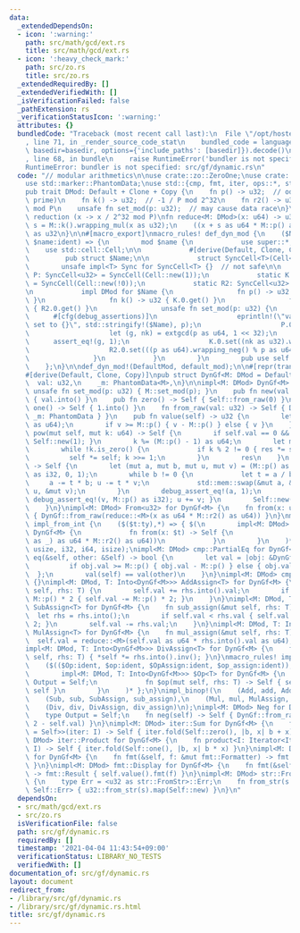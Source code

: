 ```yaml
---
data:
  _extendedDependsOn:
  - icon: ':warning:'
    path: src/math/gcd/ext.rs
    title: src/math/gcd/ext.rs
  - icon: ':heavy_check_mark:'
    path: src/zo.rs
    title: src/zo.rs
  _extendedRequiredBy: []
  _extendedVerifiedWith: []
  _isVerificationFailed: false
  _pathExtension: rs
  _verificationStatusIcon: ':warning:'
  attributes: {}
  bundledCode: "Traceback (most recent call last):\n  File \"/opt/hostedtoolcache/Python/3.9.2/x64/lib/python3.9/site-packages/onlinejudge_verify/documentation/build.py\"\
    , line 71, in _render_source_code_stat\n    bundled_code = language.bundle(stat.path,\
    \ basedir=basedir, options={'include_paths': [basedir]}).decode()\n  File \"/opt/hostedtoolcache/Python/3.9.2/x64/lib/python3.9/site-packages/onlinejudge_verify/languages/user_defined.py\"\
    , line 68, in bundle\n    raise RuntimeError('bundler is not specified: {}'.format(path.as_posix()))\n\
    RuntimeError: bundler is not specified: src/gf/dynamic.rs\n"
  code: "// modular arithmetics\n\nuse crate::zo::ZeroOne;\nuse crate::math::gcd::ext::extgcd;\n\
    use std::marker::PhantomData;\nuse std::{cmp, fmt, iter, ops::*, str, u32};\n\n\
    pub trait DMod: Default + Clone + Copy {\n    fn p() -> u32;  // odd (not necessarily\
    \ prime)\n    fn k() -> u32;  // -1 / P mod 2^32\n    fn r2() -> u32; // 2^64\
    \ mod P\n    unsafe fn set_mod(p: u32);  // may cause data race\n}\n\n// montgomery\
    \ reduction (x -> x / 2^32 mod P)\nfn reduce<M: DMod>(x: u64) -> u32 {\n    let\
    \ s = M::k().wrapping_mul(x as u32);\n    ((x + s as u64 * M::p() as u64) >> 32)\
    \ as u32\n}\n\n#[macro_export]\nmacro_rules! def_dyn_mod {\n    ($Name:ident,\
    \ $name:ident) => {\n        mod $name {\n            use super::*;\n        \
    \    use std::cell::Cell;\n\n            #[derive(Default, Clone, Copy)]\n   \
    \         pub struct $Name;\n\n            struct SyncCell<T>(Cell<T>);\n    \
    \        unsafe impl<T> Sync for SyncCell<T> {}  // not safe\n\n            static\
    \ P: SyncCell<u32> = SyncCell(Cell::new(1));\n            static K: SyncCell<u32>\
    \ = SyncCell(Cell::new(!0));\n            static R2: SyncCell<u32> = SyncCell(Cell::new(0));\n\
    \n            impl DMod for $Name {\n                fn p() -> u32 { P.0.get()\
    \ }\n                fn k() -> u32 { K.0.get() }\n                fn r2() -> u32\
    \ { R2.0.get() }\n                unsafe fn set_mod(p: u32) {\n              \
    \      #[cfg(debug_assertions)]\n                    eprintln!(\"value of {} is\
    \ set to {}\", std::stringify!($Name), p);\n                    P.0.set(p);\n\
    \                    let (g, nk) = extgcd(p as u64, 1 << 32);\n              \
    \      assert_eq!(g, 1);\n                    K.0.set((nk as u32).wrapping_neg());\n\
    \                    R2.0.set(((p as u64).wrapping_neg() % p as u64) as u32);\n\
    \                }\n            }\n        }\n        pub use self::$name::$Name;\n\
    \    };\n}\n\ndef_dyn_mod!(DefaultMod, default_mod);\n\n#[repr(transparent)]\n\
    #[derive(Default, Clone, Copy)]\npub struct DynGf<M: DMod = DefaultMod> {\n  \
    \  val: u32,\n    _m: PhantomData<M>,\n}\n\nimpl<M: DMod> DynGf<M> {\n    pub\
    \ unsafe fn set_mod(p: u32) { M::set_mod(p); }\n    pub fn new(val: u32) -> Self\
    \ { val.into() }\n    pub fn zero() -> Self { Self::from_raw(0) }\n    pub fn\
    \ one() -> Self { 1.into() }\n    fn from_raw(val: u32) -> Self { DynGf { val,\
    \ _m: PhantomData } }\n    pub fn value(self) -> u32 {\n        let v = reduce::<M>(self.val\
    \ as u64);\n        if v >= M::p() { v - M::p() } else { v }\n    }\n    pub fn\
    \ pow(mut self, mut k: u64) -> Self {\n        if self.val == 0 && k == 0 { return\
    \ Self::new(1); }\n        k %= (M::p() - 1) as u64;\n        let mut res = Self::one();\n\
    \        while !k.is_zero() {\n            if k % 2 != 0 { res *= self; }\n  \
    \          self *= self; k >>= 1;\n        }\n        res\n    }\n    pub fn inv(self)\
    \ -> Self {\n        let (mut a, mut b, mut u, mut v) = (M::p() as i32, self.value()\
    \ as i32, 0, 1);\n        while b != 0 {\n            let t = a / b;\n       \
    \     a -= t * b; u -= t * v;\n            std::mem::swap(&mut a, &mut b); std::mem::swap(&mut\
    \ u, &mut v);\n        }\n        debug_assert_eq!(a, 1);\n        if u < 0 {\
    \ debug_assert_eq!(v, M::p() as i32); u += v; }\n        Self::new(u as u32)\n\
    \    }\n}\nimpl<M: DMod> From<u32> for DynGf<M> {\n    fn from(x: u32) -> Self\
    \ { DynGf::from_raw(reduce::<M>(x as u64 * M::r2() as u64)) }\n}\nmacro_rules!\
    \ impl_from_int {\n    ($($t:ty),*) => { $(\n        impl<M: DMod> From<$t> for\
    \ DynGf<M> {\n            fn from(x: $t) -> Self {\n                DynGf::from_raw(reduce::<M>(x.rem_euclid(M::p()\
    \ as _) as u64 * M::r2() as u64))\n            }\n        }\n    )* };\n}\nimpl_from_int!(u64,\
    \ usize, i32, i64, isize);\nimpl<M: DMod> cmp::PartialEq for DynGf<M> {\n    fn\
    \ eq(&self, other: &Self) -> bool {\n        let val = |obj: &DynGf<M>| {\n  \
    \          if obj.val >= M::p() { obj.val - M::p() } else { obj.val }\n      \
    \  };\n        val(self) == val(other)\n    }\n}\nimpl<M: DMod> cmp::Eq for DynGf<M>\
    \ {}\nimpl<M: DMod, T: Into<DynGf<M>>> AddAssign<T> for DynGf<M> {\n    fn add_assign(&mut\
    \ self, rhs: T) {\n        self.val += rhs.into().val;\n        if self.val >=\
    \ M::p() * 2 { self.val -= M::p() * 2; }\n    }\n}\nimpl<M: DMod, T: Into<DynGf<M>>>\
    \ SubAssign<T> for DynGf<M> {\n    fn sub_assign(&mut self, rhs: T) {\n      \
    \  let rhs = rhs.into();\n        if self.val < rhs.val { self.val += M::p() *\
    \ 2; }\n        self.val -= rhs.val;\n    }\n}\nimpl<M: DMod, T: Into<DynGf<M>>>\
    \ MulAssign<T> for DynGf<M> {\n    fn mul_assign(&mut self, rhs: T) {\n      \
    \  self.val = reduce::<M>(self.val as u64 * rhs.into().val as u64);\n    }\n}\n\
    impl<M: DMod, T: Into<DynGf<M>>> DivAssign<T> for DynGf<M> {\n    fn div_assign(&mut\
    \ self, rhs: T) { *self *= rhs.into().inv(); }\n}\nmacro_rules! impl_binop {\n\
    \    ($(($Op:ident, $op:ident, $OpAssign:ident, $op_assign:ident)),*) => { $(\n\
    \        impl<M: DMod, T: Into<DynGf<M>>> $Op<T> for DynGf<M> {\n            type\
    \ Output = Self;\n            fn $op(mut self, rhs: T) -> Self { self.$op_assign(rhs);\
    \ self }\n        }\n    )* };\n}\nimpl_binop!(\n    (Add, add, AddAssign, add_assign),\n\
    \    (Sub, sub, SubAssign, sub_assign),\n    (Mul, mul, MulAssign, mul_assign),\n\
    \    (Div, div, DivAssign, div_assign)\n);\nimpl<M: DMod> Neg for DynGf<M> {\n\
    \    type Output = Self;\n    fn neg(self) -> Self { DynGf::from_raw(M::p() *\
    \ 2 - self.val) }\n}\nimpl<M: DMod> iter::Sum for DynGf<M> {\n    fn sum<I: Iterator<Item\
    \ = Self>>(iter: I) -> Self { iter.fold(Self::zero(), |b, x| b + x) }\n}\nimpl<M:\
    \ DMod> iter::Product for DynGf<M> {\n    fn product<I: Iterator<Item = Self>>(iter:\
    \ I) -> Self { iter.fold(Self::one(), |b, x| b * x) }\n}\nimpl<M: DMod> fmt::Debug\
    \ for DynGf<M> {\n    fn fmt(&self, f: &mut fmt::Formatter) -> fmt::Result { self.value().fmt(f)\
    \ }\n}\nimpl<M: DMod> fmt::Display for DynGf<M> {\n    fn fmt(&self, f: &mut fmt::Formatter)\
    \ -> fmt::Result { self.value().fmt(f) }\n}\nimpl<M: DMod> str::FromStr for DynGf<M>\
    \ {\n    type Err = <u32 as str::FromStr>::Err;\n    fn from_str(s: &str) -> Result<Self,\
    \ Self::Err> { u32::from_str(s).map(Self::new) }\n}\n"
  dependsOn:
  - src/math/gcd/ext.rs
  - src/zo.rs
  isVerificationFile: false
  path: src/gf/dynamic.rs
  requiredBy: []
  timestamp: '2021-04-04 11:43:54+09:00'
  verificationStatus: LIBRARY_NO_TESTS
  verifiedWith: []
documentation_of: src/gf/dynamic.rs
layout: document
redirect_from:
- /library/src/gf/dynamic.rs
- /library/src/gf/dynamic.rs.html
title: src/gf/dynamic.rs
---
```

